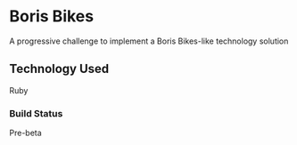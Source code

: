 # Boris Bikes #

A progressive challenge to implement a Boris Bikes-like technology solution

## Technology Used ##
Ruby

### Build Status ###
Pre-beta